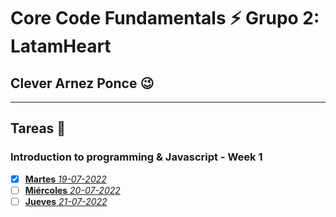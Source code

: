 # Core Code Fundamentals :zap: Grupo 2: LatamHeart
## Clever Arnez Ponce  :wink:
---
## Tareas  :orange_book:

### Introduction to programming & Javascript - Week 1

- [x] [**Martes** *19-07-2022*](/Week1/Martes-19-07-22.md) 
- [ ] [**Miércoles** *20-07-2022*](/Week1/Miércoles-20-07-22.md) 
- [ ] [**Jueves** *21-07-2022*](/Week1/Jueves-21-07-22.md) 
